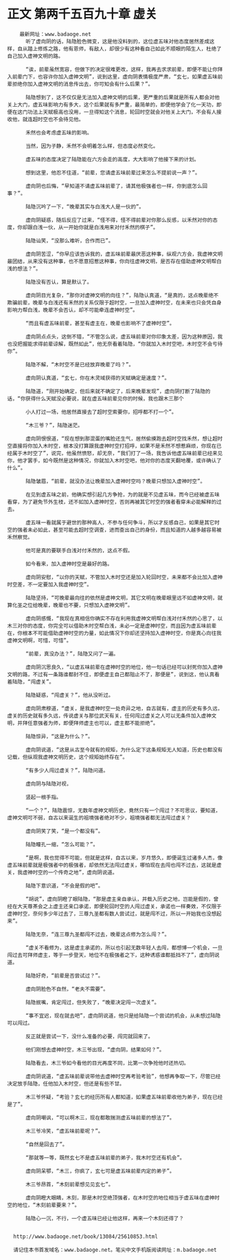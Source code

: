 # 正文 第两千五百九十章 虚关
        最新网址：www.badaoge.net
          听了虚向阴的话，陆隐脸色微变，这是他没料到的，这位虚五味对他态度居然差成这样，自从踏上修炼之路，他有恩师，有敌人，却很少有这种看自己如此不顺眼的陌生人，杜绝了自己加入虚神文明的路。
      
          “诶，前辈虽然宽容，但做下的决定很难更改，这样，我再去求求前辈，即便不能让你拜入前辈门下，也容许你加入虚神文明”，说到这里，虚向阴表情极度严肃，“玄七，如果虚五味前辈拒绝你加入虚神文明的消息传出去，你可知会有什么后果？”。
      
          陆隐想到了，这不仅仅是无法加入虚神文明的后果，更严重的后果就是所有人都会对他关上大门，虚五味影响力有多大，这个后果就有多严重，最简单的，即便他学会了化一天功，即便在这门功法上天赋极高也没用，一旦得知这个消息，轮回时空就会对他关上大门，不会有人接收他，就连超时空也不会待见他。
      
          禾然也会考虑虚五味的影响。
      
          当然，因为子静，禾然不会明着怎么样，但态度必然变化。
      
          虚五味的态度决定了陆隐能在六方会走的高度，大大影响了他接下来的计划。
      
          想到这里，他忍不住道，“前辈，您请虚五味前辈过来怎么不提前说一声？”。
      
          虚向阴也后悔，“早知道不请虚五味前辈了，请其他极强者也一样，你到底怎么回事？”。
      
          陆隐沉吟了一下，“晚辈其实与白浅大人是一伙的”。
      
          虚向阴疑惑，随后反应了过来，“怪不得，怪不得前辈对你那么反感，以禾然对你的态度，你却跟白浅一伙，从一开始你就是白浅用来对付禾然的棋子”。
      
          陆隐讪笑，“没那么难听，合作而已”。
      
          虚向阴苦涩，“你早应该告诉我的，虚五味前辈最厌恶这种事，纵观六方会，我虚神文明最团结，从来没有这种事，也不愿意招惹这种事，你向往虚神文明，是否存在借助虚神文明帮白浅的想法？”。
      
          陆隐没有否认，算是默认了。
      
          虚向阴目光复杂，“那你对虚神文明的向往？”，陆隐认真道，“是真的，这点晚辈绝不欺骗前辈，晚辈与白浅还有禾然的关系仅限于超时空，一旦加入虚神时空，在未来也只会凭自身影响力帮白浅，晚辈不会否认，却不可能牵连虚神时空”。
      
          “而且有虚五味前辈，甚至有虚主在，晚辈也影响不了虚神时空”。
      
          虚向阴点点头，这倒不错，“不管怎么说，虚五味前辈对你印象太差，因为这种原因，我也没把握能求得前辈谅解，既然如此”，他无奈看着陆隐，“你就加入木时空吧，木时空不会亏待你”。
      
          陆隐不解，“木时空不是已经放弃晚辈了吗？”。
      
          虚向阴认真道，“玄七，你在木灵域获得的天赋确定是速度？”。
      
          陆隐道，“刚开始确定，但后来就不确定了，后来晚辈发现”，虚向阴打断了陆隐的话，“你获得什么天赋没必要说，就在虚五味前辈见你的时候，我也跟木三那个
      
          小人打过一场，他居然直接去了超时空索要你，招呼都不打一个”。
      
          “木三爷？”，陆隐迷茫。
      
          虚向阴恨恨道，“现在想到那混蛋的嘴脸还生气，居然偷摸跑去超时空找禾然，想让超时空直接将你加入木时空，根本没打算跟我虚神时空打招呼，如果不是禾然不想惹麻烦，你现在已经属于木时空了”，说完，他虽然愤怒，却无奈，“我们打了一场，我告诉他虚五味前辈已经来见你，他才罢手，如今既然是这种情况，你就加入木时空吧，他对你的态度天翻地覆，或许确认了什么”。
      
          陆隐皱眉，“前辈，就没办法让晚辈加入虚神时空吗？晚辈只想加入虚神时空”。
      
          在见到虚五味之前，他确实想引起几方争抢，为的就是不见虚五味，而今已经被虚五味看穿，为了避免节外生枝，还不如加入虚神时空，否则再被其它时空的强者看穿未必能解释的过去。
      
          虚五味一看就属于避世的那种高人，不参与任何争斗，所以才反感自己，如果是其它时空的强者未必如此，甚至可能去超时空调查，进而查出自己的身份，而且知道的人越多越容易被禾然察觉。
      
          他可是真的要联手白浅对付禾然的，这点不假。
      
          如今看来，加入虚神时空是最好的路。
      
          虚向阴安慰，“以你的天赋，不管加入木时空还是加入轮回时空，未来都不会比加入虚神时空差，不一定要加入我虚神时空”。
      
          陆隐坚持，“可晚辈最向往的依然是虚神文明，其它文明在晚辈眼里远不如虚神文明，就算化圣之位给晚辈，晚辈也不要，只想加入虚神文明”。
      
          虚向阴感慨，“我现在真相信你确实不存在利用我虚神文明帮白浅对付禾然的心思了，以木三对你的态度，你完全可以借助木时空帮白浅，未必一定是虚神时空，而且因为虚五味前辈在，你根本不可能借助虚神时空的力量，如此情况下你却还坚持加入虚神时空，你是真心向往我虚神文明啊，可惜，可惜”。
      
          “前辈，真没办法？”，陆隐又问了一遍。
      
          虚向阴沉思良久，“以虚五味前辈在虚神时空的地位，他一句话已经可以封死你加入虚神文明的路，不过有一条路谁都封不住，即便虚主自己都阻止不了，那便是”，说到这，他认真看着陆隐，“闯虚关”。
      
          陆隐疑惑，“闯虚关？”，他从没听过。
      
          虚向阴肃穆道，“虚关，是我虚神时空一处奇异之地，自古就有，虚主的历史有多久远，虚关的历史就有多久远，传说虚关与那位武天有关，任何闯过虚关之人可以无条件加入虚神文明，并拜任意强者为师，即便拜师虚主也可以，虚主都不能拒绝”。
      
          陆隐惊异，“这是为什么？”。
      
          虚向阴说道，“这是从古至今就有的规矩，为什么定下这条规矩无人知道，历史也都没有记载，但纵观我虚神文明历史，这个规矩始终存在”。
      
          “有多少人闯过虚关？”，陆隐问道。
      
          虚向阴与陆隐对视，
      
          竖起一根手指。
      
          “一个？”，陆隐震惊，无数年虚神文明历史，竟然只有一个闯过？不可思议，要知道，虚神文明可不弱，自古以来诞生的祖境强者绝对不少，祖境强者都无法闯过虚关？
      
          虚向阴笑了笑，“是一个都没有”。
      
          陆隐瞳孔一缩，“怎么可能？”。
      
          “是啊，我也觉得不可能，但就是这样，自古以来，岁月悠久，即便诞生过诸多人杰，像虚五味前辈就是极强者中的极强者，却依然无法闯过虚关，哪怕现在去闯也闯不过去，这就是虚关，我虚神时空的一个传奇之地”，虚向阴说道。
      
          陆隐下意识道，“不会是假的吧”。
      
          “胡说”，虚向阴瞪了眼陆隐，“那是虚主亲自承认，并载入历史之地，岂能是假的，曾经在大天尊茶会之上虚主还亲口承诺，即便轮回时空的人闯过虚关，承诺也一样奏效，不仅限于虚神时空，奈何多少年过去了，三尊九圣都有数人尝试过，就是闯不过，所以一开始我也没想起来”。
      
          陆隐无奈，“连三尊九圣都闯不过去，晚辈这点修为怎么闯？”。
      
          “虚关不看修为，这是虚主承诺的，所以也引起无数年轻人去闯，都想博一个机会，一旦闯过去可拜师虚主，等于一步登天，地位不在极强者之下，这种诱惑谁都抵挡不了”，虚向阴说道。
      
          陆隐好奇，“前辈是否尝试过？”。
      
          虚向阴脸色不自然，“老夫不需要”。
      
          陆隐抿嘴，肯定闯过，但失败了，“晚辈决定闯一次虚关”。
      
          “事不宜迟，现在就去吧”，虚向阴说道，他只是给陆隐一个尝试的机会，从未想过陆隐可以闯过。
      
          反正就是尝试一下，没什么准备的必要，闯完就回来了。
      
          他们刚想去虚神时空，木三爷出现，“虚向阴，结果如何？”。
      
          陆隐看去，木三爷如今看他的目光再度不同，比第一次争抢他时还热切。
      
          虚向阴说道，“虚五味前辈说带他去虚神时空再考验考验”，他想再争取一下，尽管已经决定放手陆隐，任他加入木时空，但还是有些不甘。
      
          木三爷怀疑，“考验？玄七的经历所有人都知道，如果虚五味前辈收他为弟子，现在已经是了”。
      
          虚向阴嘲讽，“可以啊木三，现在都敢揣测虚五味前辈的想法了”。
      
          木三爷冷笑，“虚五味前辈呢？”。
      
          “自然是回去了”。
      
          “那就等一等，既然玄七不是虚五味前辈的弟子，我木时空还有机会”。
      
          虚向阴呆鄂，“木三，你疯了，玄七可是虚五味前辈内定的弟子”。
      
          木三爷昂首，“木刻前辈想见见玄七”。
      
          虚向阴瞪大眼睛，木刻，那是木时空绝顶强者，在木时空的地位相当于虚五味在虚神时空的地位，“木刻前辈要来？”。
      
          陆隐心一沉，不行，一个虚五味已经让他这样，再来一个木刻还得了？
      
      
      http://www.badaoge.net/book/13084/25610853.html
      
      请记住本书首发域名：www.badaoge.net。笔尖中文手机版阅读网址：m.badaoge.net